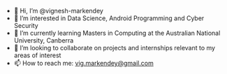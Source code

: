 - 👋 Hi, I’m @vignesh-markendey
- 👀 I’m interested in Data Science, Android Programming and Cyber Security
- 🌱 I’m currently learning Masters in Computing at the Australian National University, Canberra
- 💞️ I’m looking to collaborate on projects and internships relevant to my areas of interest
- 📫 How to reach me: vig.markendey@gmail.com

<!---
vignesh-markendey/vignesh-markendey is a ✨ special ✨ repository because its `README.md` (this file) appears on your GitHub profile.
You can click the Preview link to take a look at your changes.
--->
